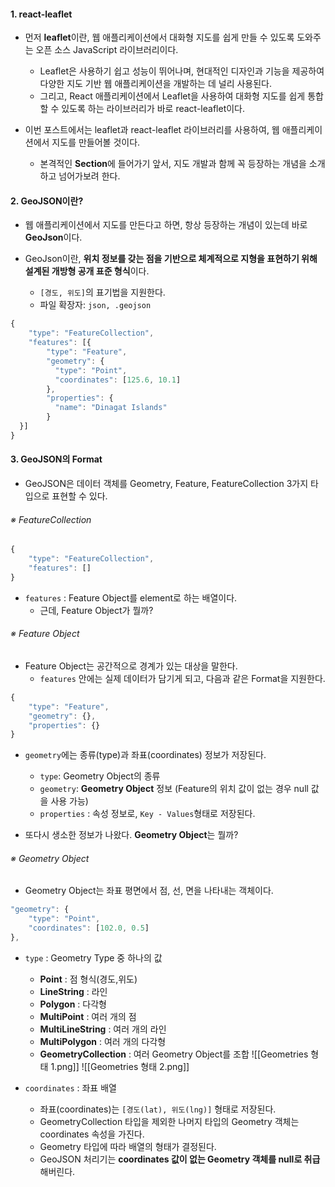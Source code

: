 
#### 1. react-leaflet

- 먼저 **leaflet**이란, 웹 애플리케이션에서 대화형 지도를 쉽게 만들 수 있도록 도와주는 오픈 소스 JavaScript 라이브러리이다.
	- Leaflet은 사용하기 쉽고 성능이 뛰어나며, 현대적인 디자인과 기능을 제공하여 다양한 지도 기반 웹 애플리케이션을 개발하는 데 널리 사용된다.
	- 그리고, React 애플리케이션에서 Leaflet을 사용하여 대화형 지도를 쉽게 통합할 수 있도록 하는 라이브러리가 바로 react-leaflet이다.

- 이번 포스트에서는 leaflet과 react-leaflet 라이브러리를 사용하여, 웹 애플리케이션에서 지도를 만들어볼 것이다.
	- 본격적인 **Section**에 들어가기 앞서, 지도 개발과 함께 꼭 등장하는 개념을 소개하고 넘어가보려 한다.


#### 2. GeoJSON이란?

- 웹 애플리케이션에서 지도를 만든다고 하면, 항상 등장하는 개념이 있는데 바로 **GeoJson**이다.

- GeoJson이란, **위치 정보를 갖는 점을 기반으로 체계적으로 지형을 표현하기 위해 설계된 개방형 공개 표준 형식**이다.
	- `[경도, 위도]`의 표기법을 지원한다.
	- 파일 확장자: `json, .geojson`

```ts
{
	"type": "FeatureCollection",
    "features": [{
	    "type": "Feature",
	    "geometry": {
	      "type": "Point",
	      "coordinates": [125.6, 10.1]
	    },
	    "properties": {
	      "name": "Dinagat Islands"
	    }
  }]
}
```


#### 3. GeoJSON의 Format

- GeoJSON은 데이터 객체를 Geometry, Feature, FeatureCollection 3가지 타입으로 표현할 수 있다.

###### ※ FeatureCollection
```js
{
    "type": "FeatureCollection",
    "features": []
}
```
- `features` : Feature Object를 element로 하는 배열이다.
	- 근데, Feature Object가 뭘까?

###### ※ Feature Object
- Feature Object는 공간적으로 경계가 있는 대상을 말한다.
	- `features` 안에는 실제 데이터가 담기게 되고, 다음과 같은 Format을 지원한다.
```js
{
    "type": "Feature",
    "geometry": {},
    "properties": {}
}
```
- `geometry`에는 종류(type)과 좌표(coordinates) 정보가 저장된다.
	- `type`: Geometry Object의 종류
	- `geometry`: **Geometry Object** 정보 (Feature의 위치 값이 없는 경우 null 값을 사용 가능)
	- `properties` : 속성 정보로, `Key - Values`형태로 저장된다.

- 또다시 생소한 정보가 나왔다. **Geometry Object**는 뭘까?

###### ※ Geometry Object
- Geometry Object는 좌표 평면에서 점, 선, 면을 나타내는 객체이다.
```js
"geometry": {
    "type": "Point",
    "coordinates": [102.0, 0.5]
},
```

- `type` : Geometry Type 중 하나의 값
    - **Point** : 점 형식(경도,위도)
    - **LineString** : 라인
    - **Polygon** : 다각형
    - **MultiPoint** : 여러 개의 점
    - **MultiLineString** : 여러 개의 라인
    - **MultiPolygon** : 여러 개의 다각형
    - **GeometryCollection** : 여러 Geometry Object를 조합
![[Geometries 형태 1.png]]
![[Geometries 형태 2.png]]


- `coordinates` : 좌표 배열
    - 좌표(coordinates)는 `[경도(lat), 위도(lng)]` 형태로 저장된다.
    - GeometryCollection 타입을 제외한 나머지 타입의 Geometry 객체는 coordinates 속성을 가진다.
    - Geometry 타입에 따라 배열의 형태가 결정된다.
    - GeoJSON 처리기는 **coordinates 값이 없는 Geometry 객체를 null로 취급**해버린다.
